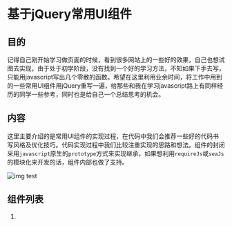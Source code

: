 基于jQuery常用UI组件
=========

## 目的

记得自己刚开始学习做页面的时候，看到很多网站上的一些好的效果，自己也想试图去实现，由于处于初学阶段，没有找到一个好的学习方法，不知如果下手去写，只能用javascript写出几个零散的函数。希望在这里利用业余时间，将工作中用到的一些常用UI组件用jQuery重写一遍，给那些和我在学习javascript路上有同样经历的同学一些参考，同时也是给自己一个总结思考的机会。

## 内容

这里主要介绍的是常用UI组件的实现过程，在代码中我们会推荐一些好的代码书写风格及优化技巧。代码实现过程中我们比较注重实现的思路和想法。组件的封闭采用`javascript`原生的`prototype`方式来实现继承，如果想利用`requireJs`或`seaJs`的模块化来开发的话，组件内部也做了支持。

![img test](/component/raw/master/pop_sub_menu/demo/images/test.png)

## 组件列表
1. 

















